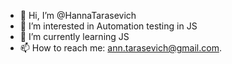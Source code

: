 - 👋 Hi, I’m @HannaTarasevich
- 👀 I’m interested in Automation testing in JS
- 🌱 I’m currently learning JS
- 📫 How to reach me: ann.tarasevich@gmail.com.

<!---
HannaTarasevich/HannaTarasevich is a ✨ special ✨ repository because its `README.md` (this file) appears on your GitHub profile.
You can click the Preview link to take a look at your changes.
--->
